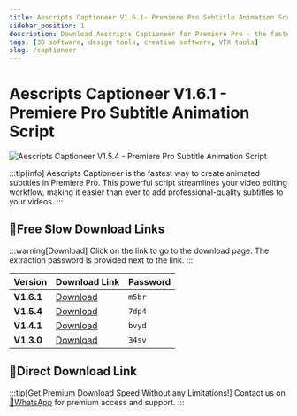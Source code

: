 ```yaml
---
title: Aescripts Captioneer V1.6.1- Premiere Pro Subtitle Animation Script
sidebar_position: 1
description: Download Aescripts Captioneer for Premiere Pro - the fastest way to create animated subtitles. Streamline your video editing workflow with this powerful script.
tags: [3D software, design tools, creative software, VFX tools]
slug: /captioneer
---
```

<!--Above is frontmatter Part-generate depend on content meet Google Seo, you need to balance automation efficiency with Google's core ranking factors—especially E-E-A-T (Experience, Expertise, Authoritativeness, Trustworthiness), -->

<!--First Part-This is Title -->
# Aescripts Captioneer V1.6.1 - Premiere Pro Subtitle Animation Script

<!--Second Part-This is First Banner -->
![Aescripts Captioneer V1.5.4 - Premiere Pro Subtitle Animation Script](https://www.gfxcamp.com/wp-content/uploads/2024/09/Captioneer.jpg)

:::tip[info]
Aescripts Captioneer is the fastest way to create animated subtitles in Premiere Pro. This powerful script streamlines your video editing workflow, making it easier than ever to add professional-quality subtitles to your videos.
:::

## 🐌Free Slow Download Links
:::warning[Download]
Click on the link to go to the download page. The extraction password is provided next to the link.
:::

| Version | Download Link | Password |
| ------- | ------------- | -------- |
| **V1.6.1** | [Download](https://pan.baidu.com/s/11HNfTMkmKhD5BzCyaOH0cg?pwd=m5br) | `m5br` |
| **V1.5.4** | [Download](https://pan.baidu.com/s/1CpZYbg3ZTcbBD86J82dbEg?pwd=7dp4) | `7dp4` |
| **V1.4.1** | [Download](https://pan.baidu.com/s/1IJF-a0GiN08kDfNuxC78TA?pwd=bvyd) | `bvyd` |
| **V1.3.0** | [Download](https://pan.baidu.com/s/18ABjdLUmtT0tMJnQF6gx2g?pwd=34sv) | `34sv` |

## 🚀Direct Download Link
:::tip[Get Premium Download Speed Without any Limitations!]
Contact us on [💬WhatsApp](https://wa.me/+8613237610083) for premium  access and support.
:::
